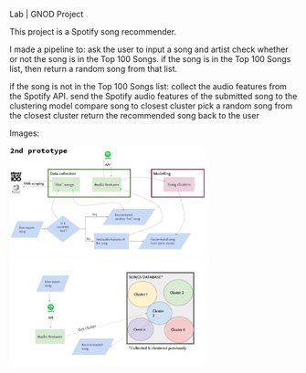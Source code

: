 Lab | GNOD Project

This project is a Spotify song recommender. 

I made a pipeline to:
ask the user to input a song and artist
check whether or not the song is in the Top 100 Songs.
if the song is in the Top 100 Songs list, then return a random song from that list.                         
                         
if the song is not in the Top 100 Songs list:
collect the audio features from the Spotify API.
send the Spotify audio features of the submitted song to the clustering model
compare song to closest cluster
pick a random song from the closest cluster
return the recommended song back to the user

Images:

<img src="images/prototype2.0.png" width="350" title="prototype 2">
<img src="images/prototype2.1.png" width="350" title="prototype 2.1">

